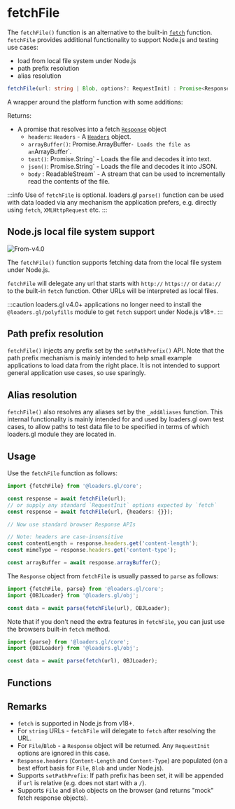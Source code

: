 # fetchFile

The `fetchFile()` function is an alternative to the built-in 
[`fetch`](https://developer.mozilla.org/en-US/docs/Web/API/fetch) function. 
`fetchFile` provides additional functionality to support Node.js and testing use cases:

- load from local file system under Node.js
- path prefix resolution
- alias resolution

```typescript
fetchFile(url: string | Blob, options?: RequestInit) : Promise<Response>
```

A wrapper around the platform  function with some additions:


Returns:

- A promise that resolves into a fetch [`Response`](https://developer.mozilla.org/en-US/docs/Web/API/Response) object
  - `headers`: `Headers` - A [`Headers`](https://developer.mozilla.org/en-US/docs/Web/API/Headers) object.
  - `arrayBuffer()`: Promise.ArrayBuffer`- Loads the file as an`ArrayBuffer`.
  - `text()`: Promise.String` - Loads the file and decodes it into text.
  - `json()`: Promise.String` - Loads the file and decodes it into JSON.
  - `body` : ReadableStream` - A stream that can be used to incrementally read the contents of the file.

:::info
Use of `fetchFile` is optional. loaders.gl `parse()` function can be used with data loaded via any mechanism the application prefers, e.g. directly using `fetch`, `XMLHttpRequest` etc.
:::

## Node.js local file system support

<p class="badges">
  <img src="https://img.shields.io/badge/From-v4.0-blue.svg?style=flat-square" alt="From-v4.0" />
</p>

The `fetchFile()` function supports fetching data from the local file system under Node.js.

`fetchFile` will delegate any url that starts with `http://` `https://` or `data://`
to the built-in `fetch` function. Other URLs will be interpreted as local files.

:::caution
loaders.gl v4.0+ applications no longer need to install the `@loaders.gl/polyfills` 
module to get `fetch` support under Node.js v18+.
:::

## Path prefix resolution

`fetchFile()` injects any prefix set by the `setPathPrefix()` API. 
Note that the path prefix mechanism is mainly intended to help small example applications 
to load data from the right place. It is not intended to support general application use cases, so use sparingly.

## Alias resolution

`fetchFile()` also resolves any aliases set by the `_addAliases` function. This internal
functionality is mainly intended for and used by loaders.gl own test cases, to allow paths
to test data file to be specified in terms of which loaders.gl module they are located in.

## Usage

Use the `fetchFile` function as follows:

```typescript
import {fetchFile} from '@loaders.gl/core';

const response = await fetchFile(url);
// or supply any standard `RequestInit` options expected by `fetch`
const response = await fetchFile(url, {headers: {}});

// Now use standard browser Response APIs

// Note: headers are case-insensitive
const contentLength = response.headers.get('content-length');
const mimeType = response.headers.get('content-type');

const arrayBuffer = await response.arrayBuffer();
```

The `Response` object from `fetchFile` is usually passed to `parse` as follows:

```typescript
import {fetchFile, parse} from '@loaders.gl/core';
import {OBJLoader} from '@loaders.gl/obj';

const data = await parse(fetchFile(url), OBJLoader);
```

Note that if you don't need the extra features in `fetchFile`, you can just use the browsers built-in `fetch` method.

```typescript
import {parse} from '@loaders.gl/core';
import {OBJLoader} from '@loaders.gl/obj';

const data = await parse(fetch(url), OBJLoader);
```

## Functions


## Remarks

- `fetch` is supported in Node.js from v18+.
- For `string` URLs - `fetchFile` will delegate to `fetch` after resolving the URL.
- For `File`/`Blob` - a `Response` object will be returned. Any `RequestInit` options are ignored in this case.
- `Response.headers` (`Content-Length` and `Content-Type`) are populated (on a best effort basis for `File`, `Blob` and under Node.js).
- Supports `setPathPrefix`: If path prefix has been set, it will be appended if `url` is relative (e.g. does not start with a `/`).
- Supports `File` and `Blob` objects on the browser (and returns "mock" fetch response objects).
